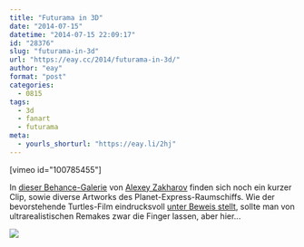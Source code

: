 ```yaml
---
title: "Futurama in 3D"
date: "2014-07-15"
datetime: "2014-07-15 22:09:17"
id: "28376"
slug: "futurama-in-3d"
url: "https://eay.cc/2014/futurama-in-3d/"
author: "eay"
format: "post"
categories:
  - 0815
tags:
  - 3d
  - fanart
  - futurama
meta:
  - yourls_shorturl: "https://eay.li/2hj"
---
```


\[vimeo id="100785455"\]

In [dieser Behance-Galerie](https://www.behance.net/gallery/18362139/FUTURAMA-3D-part-1) von [Alexey Zakharov](https://www.behance.net/seccovan) finden sich noch ein kurzer Clip, sowie diverse Artworks des Planet-Express-Raumschiffs. Wie der bevorstehende Turtles-Film eindrucksvoll [unter Beweis stellt](http://www.pewpewpew.de/2014/07/15/der-neue-ninja-turtles-film-macht-alles-falsch/), sollte man von ultrarealistischen Remakes zwar die Finger lassen, aber hier...

![](https://eay.cc/uploads/2014/shutupandtakemymoney.gif)
